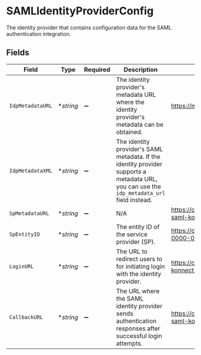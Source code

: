 # SAMLIdentityProviderConfig

The identity provider that contains configuration data for the SAML authentication integration.


## Fields

| Field                                                                                                                                                             | Type                                                                                                                                                              | Required                                                                                                                                                          | Description                                                                                                                                                       | Example                                                                                                                                                           |
| ----------------------------------------------------------------------------------------------------------------------------------------------------------------- | ----------------------------------------------------------------------------------------------------------------------------------------------------------------- | ----------------------------------------------------------------------------------------------------------------------------------------------------------------- | ----------------------------------------------------------------------------------------------------------------------------------------------------------------- | ----------------------------------------------------------------------------------------------------------------------------------------------------------------- |
| `IdpMetadataURL`                                                                                                                                                  | **string*                                                                                                                                                         | :heavy_minus_sign:                                                                                                                                                | The identity provider's metadata URL where the identity provider's metadata can be obtained.                                                                      | https://mocksaml.com/api/saml/metadata                                                                                                                            |
| `IdpMetadataXML`                                                                                                                                                  | **string*                                                                                                                                                         | :heavy_minus_sign:                                                                                                                                                | The identity provider's SAML metadata. If the identity provider supports a metadata URL, you can use the `idp_metadata_url` field instead.<br/>                   | <?xml version="1.0" encoding="UTF-8"?><br/><EntityDescriptor xmlns="urn:oasis:names:tc:SAML:2.0:metadata"><br/>  <!-- SAML metadata content here --><br/></EntityDescriptor><br/> |
| `SpMetadataURL`                                                                                                                                                   | **string*                                                                                                                                                         | :heavy_minus_sign:                                                                                                                                                | N/A                                                                                                                                                               | https://cloud.konghq.com/v2/authenticate/the-saml-konnect-org/saml/metadata                                                                                       |
| `SpEntityID`                                                                                                                                                      | **string*                                                                                                                                                         | :heavy_minus_sign:                                                                                                                                                | The entity ID of the service provider (SP).                                                                                                                       | https://cloud.konghq.com/sp/00000000-0000-0000-0000-000000000000                                                                                                  |
| `LoginURL`                                                                                                                                                        | **string*                                                                                                                                                         | :heavy_minus_sign:                                                                                                                                                | The URL to redirect users to for initiating login with the identity provider.                                                                                     | https://cloud.konghq.com/login/the-saml-konnect-org                                                                                                               |
| `CallbackURL`                                                                                                                                                     | **string*                                                                                                                                                         | :heavy_minus_sign:                                                                                                                                                | The URL where the SAML identity provider sends authentication responses after successful login attempts.                                                          | https://cloud.konghq.com/v2/authenticate/the-saml-konnect-org/saml/acs                                                                                            |